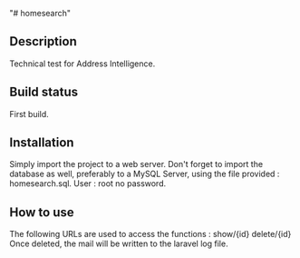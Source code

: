 "# homesearch" 
## Description
Technical test for Address Intelligence.

## Build status
First build.

## Installation
Simply import the project to a web server.
Don't forget to import the database as well, preferably to a MySQL Server, using the file provided : homesearch.sql.
User : root
no password.

## How to use
The following URLs are used to access the functions :
show/{id}
delete/{id}
Once deleted, the mail will be written to the laravel log file.
